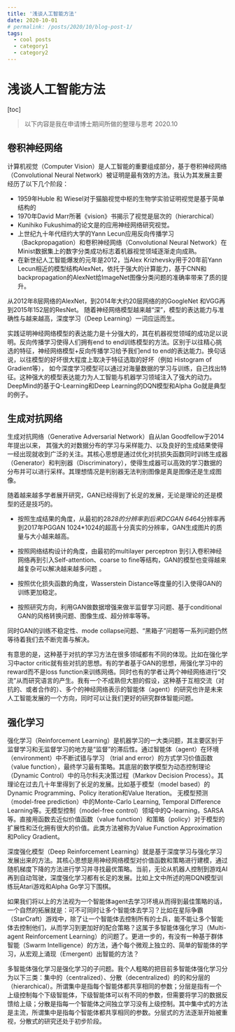 ```yaml
---
title: '浅谈人工智能方法'
date: 2020-10-01
# permalink: /posts/2020/10/blog-post-1/
tags:
  - cool posts
  - category1
  - category2
---
```

# 浅谈人工智能方法

[toc]

> 以下内容是我在申请博士期间所做的整理与思考 2020.10

## 卷积神经网络

计算机视觉（Computer Vision）是人工智能的重要组成部分，基于卷积神经网络（Convolutional Neural Network）被证明是最有效的方法。我认为其发展主要经历了以下几个阶段：

- 1959年Huble 和 Wiesel对于猫脑视觉中枢的生物学实验证明视觉是基于简单结构的
- 1970年David Marr所著《vision》书揭示了视觉是层次的（hierarchical）
- Kunihiko Fukushima的论文是的应用神经网络研究视觉。 
- 上世纪九十年代纽约大学的Yann Lecun应用反向传播学习（Backpropagation）和卷积神经网络（Convolutional  Neural Network）在Minist数据集上的数字分类成功标志着机器视觉领域逐渐走向成熟。
- 在新世纪人工智能爆发的元年是2012，当Alex Krizhevsky用于20年前Yann Lecun相近的模型结构AlexNet，依托于强大的计算能力，基于CNN和backpropagation的AlexNet给ImageNet图像分类问题的准确率带来了质的提升。

从2012年8层网络的AlexNet，到2014年大约20层网络的的GoogleNet 和VGG再到2015年152层的ResNet。 随着神经网络模型越来越“深”，模型的表达能力与准确性与越来越高，深度学习（Deep Learning）一词应运而生。

 

实践证明神经网络模型的表达能力是十分强大的，其在机器视觉领域的成功足以说明。反向传播学习使得人们拥有end to end训练模型的方法。区别于以往精心挑选的特征，神经网络模型+反向传播学习给予我们end to end的表达能力。换句话说，以往模型的好坏很大程度上取决于特征选取的好坏（例如 Histogram of Gradient等）， 如今深度学习模型可以通过对海量数据的学习与训练，自己找出特征。这种强大的模型表达能力为人工智能与机器学习领域注入了强大的动力。DeepMind的基于Q-Learning和Deep Learning的DQN模型和Alpha Go就是典型的例子。

 

## 生成对抗网络

生成对抗网络（Generative Adversarial Network）自从Ian Goodfellow于2014年提出以来， 其强大的对数据分布的学习与采样能力、以及良好的生成结果使得一经出现就收到广泛的关注。其核心思想是通过优化对抗损失函数同时训练生成器（Generator）和判别器（Discriminatory），使得生成器可以高效的学习数据的分布并可以进行采样。其理想情况是判别器无法判别图像是真是图像还是生成图像。

 

随着越来越多学者展开研究，GAN已经得到了长足的发展，无论是理论的还是模型的还是技巧的。

- 按照生成结果的角度，从最初的28*28的分辨率到后来DCGAN 64*64分辨率再到2017年PGGAN 1024*1024的超高十分真实的分辨率，GAN生成图片的质量与大小越来越高。

- 按照网络结构设计的角度，由最初的multilayer perceptron 到引入卷积神经网络再到引入Self-attention、coarse to fine等结构，GAN的模型也变得越来越复杂可以解决越来越多问题 。

- 按照优化损失函数的角度，Wasserstein Distance等度量的引入使得GAN的训练更加稳定。

- 按照研究方向，利用GAN做数据增强来做半监督学习问题、基于conditional GAN的风格转换问题、图像生成、超分辨率等等。

同时GAN的训练不稳定性、mode collapse问题、“黑箱子”问题等一系列问题仍然等待着我们去不断完善与解决。

 

有意思的是，这种基于对抗的学习方法在很多领域都有不同的体现。比如在强化学习中actor critic就有些对抗的思想。有的学者基于GAN的思想，用强化学习中的reward而不是loss function来训练网络。同时也有的学者让两个神经网络进行“交流”从而研究语言的产生。我有一个不成熟但大胆的假设，这种基于互相交流（对抗的、或者合作的）、多个的神经网络表示的智能体（agent）的研究也许是未来人工智能发展的一个方向，同时可以让我们更好的研究群体智能问题。



##  强化学习

强化学习（Reinforcement Learning）是机器学习的一大类问题，其主要区别于监督学习和无监督学习的地方是“监督”的滞后性。通过智能体（agent）在环境（environment）中不断试错与学习 （trial and error）的方式学习价值函数（value function），最终学习最有策略。其底层的数学模型为动态控制理论（Dynamic Control）中的马尔科夫决策过程（Markov Decision Process）。其理论在过去几十年里得到了长足的发展。比如基于模型（model based）的Dynamic Programming、Policy iteration和Value Iteration。 无模型预测（model-free prediction）中的Monte-Carlo Learning, Temporal Difference Learning等。无模型控制（model-free control）领域中的Q-learning，SARSA等。直接用函数去近似价值函数（value function）和策略（policy）对于模型的扩展性和泛化拥有很大的价值。此类方法被称为Value Function Approximation 和Policy Gradient。 

 

深度强化模型（Deep Reinforcement Learning）就是基于深度学习与强化学习发展出来的方法。其核心思想是用神经网络模型对价值函数和策略进行建模，通过随机梯度下降的方法进行学习并寻找最优策略。当前，无论从机器人控制到游戏AI再到自动驾驶，深度强化学习都有长足的发展。比如上文中所述的用DQN模型训练玩Atari游戏和Alpha Go学习下围棋。

 

如果我们将以上的方法视为一个智能体agent去学习环境从而得到最佳策略的话，一个自然的拓展就是：可不可同时让多个智能体去学习？比如在星际争霸（StarCraft）游戏中，除了让一个智能体去控制所有的士兵，能不能让多个智能体去控制他们，从而学习到更加好的配合策略？这属于多智能体强化学习（Multi-agent Reinforcement Learning）的问题了。更进一步的，有没有一种基于群体智能（Swarm Intelligence）的方法，通个每个微观上独立的、简单的智能体的学习，从宏观上涌现（Emergent）出智能的方法？

 

多智能体强化学习是强化学习的子问题。我个人粗略的把目前多智能体强化学习分为以下三类：集中的（centralized）、分散（decentralized）的的和分层的（hierarchical）。所谓集中是指每个智能体都共享相同的参数；分层是指有一个上级控制每个下级智能体，下级智能体可以有不同的参数，但需要将学习的数据反馈给上级；分散是指每一个智能体之间独立学习没有上级控制。其中集中式的方法是主流，所谓集中是指每个智能体都共享相同的参数。分层式的方法逐渐开始被重视，分散式的研究还处于初步阶段。

